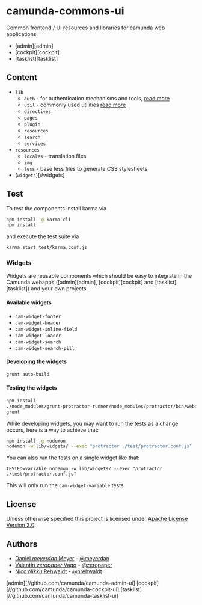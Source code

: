 # camunda-commons-ui

Common frontend / UI resources and libraries for camunda web applications:

- [admin][admin]
- [cockpit][cockpit]
- [tasklist][tasklist]

## Content

- `lib`
  - `auth` - for authentication mechanisms and tools, [read more](./lib/auth/README.md)
  - `util` - commonly used utilities [read more](./lib/util/README.md)
  - `directives`
  - `pages`
  - `plugin`
  - `resources`
  - `search`
  - `services`
- `resources`
  - `locales` - translation files
  - `img`
  - `less` - base less files to generate CSS stylesheets
- (`widgets`)[#widgets]


## Test

To test the components install karma via

```sh
npm install -g karma-cli
npm install
```

and execute the test suite via

```sh
karma start test/karma.conf.js
```


### Widgets

Widgets are reusable components which should be easy to integrate in the Camunda webapps ([admin][admin], [cockpit][cockpit] and [tasklist][tasklist]) and your own projects.

#### Available widgets

- `cam-widget-footer`
- `cam-widget-header`
- `cam-widget-inline-field`
- `cam-widget-loader`
- `cam-widget-search`
- `cam-widget-search-pill`

#### Developing the widgets

```sh
grunt auto-build
```

#### Testing the widgets

```sh
npm install
./node_modules/grunt-protractor-runner/node_modules/protractor/bin/webdriver-manager --chrome update
grunt
```

While developing widgets, you may want to run the tests as a change occurs, here is a way to achieve that:
```sh
npm install -g nodemon
nodemon -w lib/widgets/ --exec "protractor ./test/protractor.conf.js"
```

You can also run the tests on a single widget like that:
```
TESTED=variable nodemon -w lib/widgets/ --exec "protractor ./test/protractor.conf.js"
```
This will only run the `cam-widget-variable` tests.


## License

Unless otherwise specified this project is licensed under [Apache License Version 2.0](./LICENSE).


## Authors

 - [Daniel _meyerdan_ Meyer](https://github.com/meyerdan) - [@meyerdan](http://twitter.com/meyerdan)
 - [Valentin _zeropaper_ Vago](https://github.com/zeropaper) - [@zeropaper](http://twitter.com/zeropaper)
 - [Nico _Nikku_ Rehwaldt](https://github.com/nikku) - [@nrehwaldt](http://twitter.com/nrehwaldt)


[admin][//github.com/camunda/camunda-admin-ui]
[cockpit][//github.com/camunda/camunda-cockpit-ui]
[tasklist][//github.com/camunda/camunda-tasklist-ui]
